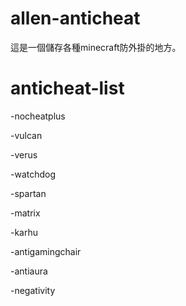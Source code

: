 # allen-anticheat
這是一個儲存各種minecraft防外掛的地方。
# anticheat-list
-nocheatplus

-vulcan

-verus

-watchdog

-spartan

-matrix

-karhu

-antigamingchair

-antiaura

-negativity
